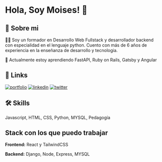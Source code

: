 
# Hola, Soy Moises! 👋


## 🚀 Sobre mi
👩‍💻  Soy un formador en Desarrollo Web Fullstack y desarrollador backend con especialidad en el lenguaje python. Cuento con más de 6 años de experiencia en la enseñanza de desarrollo y tecnologia. 

🧠 Actualmente estoy aprendiendo FastAPI, Ruby on Rails, Gatsby y Angular


## 🔗 Links
[![portfolio](https://img.shields.io/badge/my_portfolio-000?style=for-the-badge&logo=ko-fi&logoColor=white)](https://arizamoisesco.netlify.app/)
[![linkedin](https://img.shields.io/badge/linkedin-0A66C2?style=for-the-badge&logo=linkedin&logoColor=white)](https://www.linkedin.com/in/arizamoisesco)
[![twitter](https://img.shields.io/badge/twitter-1DA1F2?style=for-the-badge&logo=twitter&logoColor=white)](https://twitter.com/arizamoisesco)


## 🛠 Skills
Javascript, HTML, CSS, Python, MYSQL, Pedagogía


## Stack con los que puedo trabajar

**Frontend:** React y TailwindCSS

**Backend:** Django, Node, Express, MYSQL
